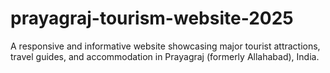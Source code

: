 # prayagraj-tourism-website-2025
A responsive and informative website showcasing major tourist attractions, travel guides, and accommodation in Prayagraj (formerly Allahabad),  India.
